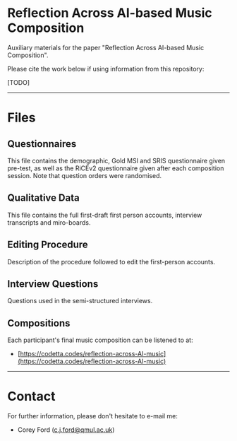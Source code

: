 # Reflection Across AI-based Music Composition

Auxiliary materials for the paper "Reflection Across AI-based Music Composition".

Please cite the work below if using information from this repository:

[TODO]

---

# Files

## Questionnaires
This file contains the demographic, Gold MSI and SRIS questionnaire given pre-test, as well as the RiCEv2 questionnaire given after each composition session. Note that question orders were randomised. 

## Qualitative Data
This file contains the full first-draft first person accounts, interview transcripts and miro-boards. 

## Editing Procedure 
Description of the procedure followed to edit the first-person accounts.

## Interview Questions
Questions used in the semi-structured interviews.

## Compositions 
Each participant's final music composition can be listened to at:
* [https://codetta.codes/reflection-across-AI-music](https://codetta.codes/reflection-across-AI-music) 


---

# Contact

For further information, please don't hesitate to e-mail me:
* Corey Ford (c.j.ford@qmul.ac.uk)
